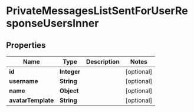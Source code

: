 

# PrivateMessagesListSentForUserResponseUsersInner


## Properties

| Name | Type | Description | Notes |
|------------ | ------------- | ------------- | -------------|
|**id** | **Integer** |  |  [optional] |
|**username** | **String** |  |  [optional] |
|**name** | **Object** |  |  [optional] |
|**avatarTemplate** | **String** |  |  [optional] |



